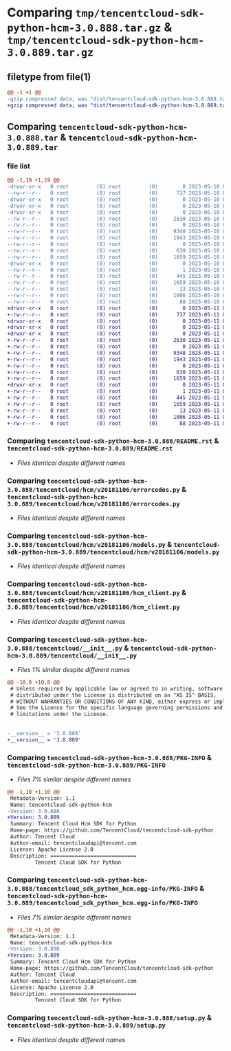 # Comparing `tmp/tencentcloud-sdk-python-hcm-3.0.888.tar.gz` & `tmp/tencentcloud-sdk-python-hcm-3.0.889.tar.gz`

## filetype from file(1)

```diff
@@ -1 +1 @@
-gzip compressed data, was "dist/tencentcloud-sdk-python-hcm-3.0.888.tar", last modified: Wed May 10 02:16:37 2023, max compression
+gzip compressed data, was "dist/tencentcloud-sdk-python-hcm-3.0.889.tar", last modified: Thu May 11 02:51:32 2023, max compression
```

## Comparing `tencentcloud-sdk-python-hcm-3.0.888.tar` & `tencentcloud-sdk-python-hcm-3.0.889.tar`

### file list

```diff
@@ -1,19 +1,19 @@
-drwxr-xr-x   0 root         (0) root         (0)        0 2023-05-10 02:16:37.000000 tencentcloud-sdk-python-hcm-3.0.888/
--rw-r--r--   0 root         (0) root         (0)      737 2023-05-10 02:16:37.000000 tencentcloud-sdk-python-hcm-3.0.888/README.rst
-drwxr-xr-x   0 root         (0) root         (0)        0 2023-05-10 02:16:37.000000 tencentcloud-sdk-python-hcm-3.0.888/tencentcloud/
-drwxr-xr-x   0 root         (0) root         (0)        0 2023-05-10 02:16:37.000000 tencentcloud-sdk-python-hcm-3.0.888/tencentcloud/hcm/
-drwxr-xr-x   0 root         (0) root         (0)        0 2023-05-10 02:16:37.000000 tencentcloud-sdk-python-hcm-3.0.888/tencentcloud/hcm/v20181106/
--rw-r--r--   0 root         (0) root         (0)     2630 2023-05-10 02:16:37.000000 tencentcloud-sdk-python-hcm-3.0.888/tencentcloud/hcm/v20181106/errorcodes.py
--rw-r--r--   0 root         (0) root         (0)        0 2023-05-10 02:16:37.000000 tencentcloud-sdk-python-hcm-3.0.888/tencentcloud/hcm/v20181106/__init__.py
--rw-r--r--   0 root         (0) root         (0)     9348 2023-05-10 02:16:37.000000 tencentcloud-sdk-python-hcm-3.0.888/tencentcloud/hcm/v20181106/models.py
--rw-r--r--   0 root         (0) root         (0)     1943 2023-05-10 02:16:37.000000 tencentcloud-sdk-python-hcm-3.0.888/tencentcloud/hcm/v20181106/hcm_client.py
--rw-r--r--   0 root         (0) root         (0)        0 2023-05-10 02:16:37.000000 tencentcloud-sdk-python-hcm-3.0.888/tencentcloud/hcm/__init__.py
--rw-r--r--   0 root         (0) root         (0)      630 2023-05-10 02:16:37.000000 tencentcloud-sdk-python-hcm-3.0.888/tencentcloud/__init__.py
--rw-r--r--   0 root         (0) root         (0)     1659 2023-05-10 02:16:37.000000 tencentcloud-sdk-python-hcm-3.0.888/PKG-INFO
-drwxr-xr-x   0 root         (0) root         (0)        0 2023-05-10 02:16:37.000000 tencentcloud-sdk-python-hcm-3.0.888/tencentcloud_sdk_python_hcm.egg-info/
--rw-r--r--   0 root         (0) root         (0)        1 2023-05-10 02:16:37.000000 tencentcloud-sdk-python-hcm-3.0.888/tencentcloud_sdk_python_hcm.egg-info/dependency_links.txt
--rw-r--r--   0 root         (0) root         (0)      445 2023-05-10 02:16:37.000000 tencentcloud-sdk-python-hcm-3.0.888/tencentcloud_sdk_python_hcm.egg-info/SOURCES.txt
--rw-r--r--   0 root         (0) root         (0)     1659 2023-05-10 02:16:37.000000 tencentcloud-sdk-python-hcm-3.0.888/tencentcloud_sdk_python_hcm.egg-info/PKG-INFO
--rw-r--r--   0 root         (0) root         (0)       13 2023-05-10 02:16:37.000000 tencentcloud-sdk-python-hcm-3.0.888/tencentcloud_sdk_python_hcm.egg-info/top_level.txt
--rw-r--r--   0 root         (0) root         (0)     1006 2023-05-10 02:16:37.000000 tencentcloud-sdk-python-hcm-3.0.888/setup.py
--rw-r--r--   0 root         (0) root         (0)       88 2023-05-10 02:16:37.000000 tencentcloud-sdk-python-hcm-3.0.888/setup.cfg
+drwxr-xr-x   0 root         (0) root         (0)        0 2023-05-11 02:51:32.000000 tencentcloud-sdk-python-hcm-3.0.889/
+-rw-r--r--   0 root         (0) root         (0)      737 2023-05-11 02:51:32.000000 tencentcloud-sdk-python-hcm-3.0.889/README.rst
+drwxr-xr-x   0 root         (0) root         (0)        0 2023-05-11 02:51:32.000000 tencentcloud-sdk-python-hcm-3.0.889/tencentcloud/
+drwxr-xr-x   0 root         (0) root         (0)        0 2023-05-11 02:51:32.000000 tencentcloud-sdk-python-hcm-3.0.889/tencentcloud/hcm/
+drwxr-xr-x   0 root         (0) root         (0)        0 2023-05-11 02:51:32.000000 tencentcloud-sdk-python-hcm-3.0.889/tencentcloud/hcm/v20181106/
+-rw-r--r--   0 root         (0) root         (0)     2630 2023-05-11 02:51:32.000000 tencentcloud-sdk-python-hcm-3.0.889/tencentcloud/hcm/v20181106/errorcodes.py
+-rw-r--r--   0 root         (0) root         (0)        0 2023-05-11 02:51:32.000000 tencentcloud-sdk-python-hcm-3.0.889/tencentcloud/hcm/v20181106/__init__.py
+-rw-r--r--   0 root         (0) root         (0)     9348 2023-05-11 02:51:32.000000 tencentcloud-sdk-python-hcm-3.0.889/tencentcloud/hcm/v20181106/models.py
+-rw-r--r--   0 root         (0) root         (0)     1943 2023-05-11 02:51:32.000000 tencentcloud-sdk-python-hcm-3.0.889/tencentcloud/hcm/v20181106/hcm_client.py
+-rw-r--r--   0 root         (0) root         (0)        0 2023-05-11 02:51:32.000000 tencentcloud-sdk-python-hcm-3.0.889/tencentcloud/hcm/__init__.py
+-rw-r--r--   0 root         (0) root         (0)      630 2023-05-11 02:51:32.000000 tencentcloud-sdk-python-hcm-3.0.889/tencentcloud/__init__.py
+-rw-r--r--   0 root         (0) root         (0)     1659 2023-05-11 02:51:32.000000 tencentcloud-sdk-python-hcm-3.0.889/PKG-INFO
+drwxr-xr-x   0 root         (0) root         (0)        0 2023-05-11 02:51:32.000000 tencentcloud-sdk-python-hcm-3.0.889/tencentcloud_sdk_python_hcm.egg-info/
+-rw-r--r--   0 root         (0) root         (0)        1 2023-05-11 02:51:32.000000 tencentcloud-sdk-python-hcm-3.0.889/tencentcloud_sdk_python_hcm.egg-info/dependency_links.txt
+-rw-r--r--   0 root         (0) root         (0)      445 2023-05-11 02:51:32.000000 tencentcloud-sdk-python-hcm-3.0.889/tencentcloud_sdk_python_hcm.egg-info/SOURCES.txt
+-rw-r--r--   0 root         (0) root         (0)     1659 2023-05-11 02:51:32.000000 tencentcloud-sdk-python-hcm-3.0.889/tencentcloud_sdk_python_hcm.egg-info/PKG-INFO
+-rw-r--r--   0 root         (0) root         (0)       13 2023-05-11 02:51:32.000000 tencentcloud-sdk-python-hcm-3.0.889/tencentcloud_sdk_python_hcm.egg-info/top_level.txt
+-rw-r--r--   0 root         (0) root         (0)     1006 2023-05-11 02:51:32.000000 tencentcloud-sdk-python-hcm-3.0.889/setup.py
+-rw-r--r--   0 root         (0) root         (0)       88 2023-05-11 02:51:32.000000 tencentcloud-sdk-python-hcm-3.0.889/setup.cfg
```

### Comparing `tencentcloud-sdk-python-hcm-3.0.888/README.rst` & `tencentcloud-sdk-python-hcm-3.0.889/README.rst`

 * *Files identical despite different names*

### Comparing `tencentcloud-sdk-python-hcm-3.0.888/tencentcloud/hcm/v20181106/errorcodes.py` & `tencentcloud-sdk-python-hcm-3.0.889/tencentcloud/hcm/v20181106/errorcodes.py`

 * *Files identical despite different names*

### Comparing `tencentcloud-sdk-python-hcm-3.0.888/tencentcloud/hcm/v20181106/models.py` & `tencentcloud-sdk-python-hcm-3.0.889/tencentcloud/hcm/v20181106/models.py`

 * *Files identical despite different names*

### Comparing `tencentcloud-sdk-python-hcm-3.0.888/tencentcloud/hcm/v20181106/hcm_client.py` & `tencentcloud-sdk-python-hcm-3.0.889/tencentcloud/hcm/v20181106/hcm_client.py`

 * *Files identical despite different names*

### Comparing `tencentcloud-sdk-python-hcm-3.0.888/tencentcloud/__init__.py` & `tencentcloud-sdk-python-hcm-3.0.889/tencentcloud/__init__.py`

 * *Files 1% similar despite different names*

```diff
@@ -10,8 +10,8 @@
 # Unless required by applicable law or agreed to in writing, software
 # distributed under the License is distributed on an "AS IS" BASIS,
 # WITHOUT WARRANTIES OR CONDITIONS OF ANY KIND, either express or implied.
 # See the License for the specific language governing permissions and
 # limitations under the License.
 
 
-__version__ = '3.0.888'
+__version__ = '3.0.889'
```

### Comparing `tencentcloud-sdk-python-hcm-3.0.888/PKG-INFO` & `tencentcloud-sdk-python-hcm-3.0.889/PKG-INFO`

 * *Files 7% similar despite different names*

```diff
@@ -1,10 +1,10 @@
 Metadata-Version: 1.1
 Name: tencentcloud-sdk-python-hcm
-Version: 3.0.888
+Version: 3.0.889
 Summary: Tencent Cloud Hcm SDK for Python
 Home-page: https://github.com/TencentCloud/tencentcloud-sdk-python
 Author: Tencent Cloud
 Author-email: tencentcloudapi@tencent.com
 License: Apache License 2.0
 Description: ============================
         Tencent Cloud SDK for Python
```

### Comparing `tencentcloud-sdk-python-hcm-3.0.888/tencentcloud_sdk_python_hcm.egg-info/PKG-INFO` & `tencentcloud-sdk-python-hcm-3.0.889/tencentcloud_sdk_python_hcm.egg-info/PKG-INFO`

 * *Files 7% similar despite different names*

```diff
@@ -1,10 +1,10 @@
 Metadata-Version: 1.1
 Name: tencentcloud-sdk-python-hcm
-Version: 3.0.888
+Version: 3.0.889
 Summary: Tencent Cloud Hcm SDK for Python
 Home-page: https://github.com/TencentCloud/tencentcloud-sdk-python
 Author: Tencent Cloud
 Author-email: tencentcloudapi@tencent.com
 License: Apache License 2.0
 Description: ============================
         Tencent Cloud SDK for Python
```

### Comparing `tencentcloud-sdk-python-hcm-3.0.888/setup.py` & `tencentcloud-sdk-python-hcm-3.0.889/setup.py`

 * *Files identical despite different names*

